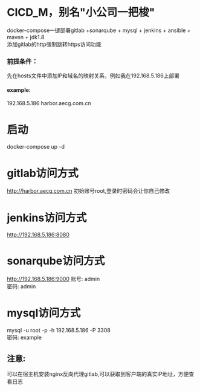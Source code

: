 # CICD_M，别名"小公司一把梭"
docker-compose一键部署gitlab +sonarqube + mysql + jenkins + ansible + maven + jdk1.8  
添加gitlab的http强制跳转https访问功能

### 前提条件：
先在hosts文件中添加IP和域名的映射关系，例如我在192.168.5.186上部署
#### example:
192.168.5.186 harbor.aecg.com.cn
# 启动 
docker-compose up -d

# gitlab访问方式
http://harbor.aecg.com.cn
初始账号root,登录时密码会让你自己修改


# jenkins访问方式
http://192.168.5.186:8080



# sonarqube访问方式
http://192.168.5.186:9000
账号: admin  
密码: admin  



# mysql访问方式
mysql -u root -p -h 192.168.5.186 -P 3308  
密码:  example

## 注意:  
可以在宿主机安装nginx反向代理gitlab,可以获取到客户端的真实IP地址，方便查看日志
